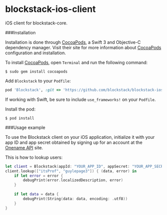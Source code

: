 # blockstack-ios-client
iOS client for blockstack-core.

###Installation

Installation is done through [CocoaPods](http://cocoapods.org/), a Swift 3 and Objective-C dependency manager. Visit their site for more information about [CocoaPods](http://cocoapods.org/) configuration and installation.

To install [CocoaPods](http://cocoapods.org/), open `Terminal` and run the following command:
```
$ sudo gem install cocoapods
```

Add `Blockstack` to your `Podfile`:

```ruby
pod 'Blockstack', :git => 'https://github.com/blockstack/blockstack-ios-client.git'
```

If working with Swift, be sure to include `use_frameworks!` on your `Podfile`.

Install the pod:
```
$ pod install
```

###Usage example

To use the Blockstack client on your iOS application, initialize it with your app ID and app secret obtained by signing up for an account at the [Onename API](https://api.onename.com/) site.

This is how to lookup users:

```swift
let client = Blockstack(appId: "YOUR_APP_ID", appSecret: "YOUR_APP_SECRET")
client.lookup(["itsProf", "guylepage3"]) { (data, error) in
    if let error = error {
        debugPrint(error.localizedDescription, error)
    }
    
    if let data = data {
        debugPrint(String(data: data, encoding: .utf8))
    }
}
```
